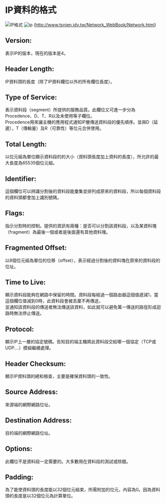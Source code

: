 # IP資料的格式 
![IP格式](https://user-images.githubusercontent.com/90738468/138281109-6da4e304-8bee-4181-bb87-d8dc1cc575f2.PNG)
![ip ](https://user-images.githubusercontent.com/90738468/138283100-50c87e86-18a5-4d2b-9864-9325c71aa4c6.PNG)
(http://www.tsnien.idv.tw/Network_WebBook/Network.html)

## Version:  
表示IP的版本，現在的版本是4。  
## Header Length:  
IP資料頭的長度（除了IP資料欄位以外的所有欄位長度）。  
## Type of Service:  
表示資料段（segment）所提供的服務品質。此欄位又可進一步分為Procedence、D、T、R以及未使用等子欄位。  
Procedence用來讓主機的應用程式通知IP層傳送資料段的優先順序。並與D（延遲），T（傳輸量）及R（可靠性）等位元合併使用。  
## Total Length:  
以位元組為單位顯示資料段的的大小（資料頭長度加上資料的長度），所允許的最大長度為65535個位元組。  
## Identifier:  
這個欄位可以辨識分割後的資料段能彙集並排列成原來的資料段，所以每個資料段的資料頭都會加上識別號碼。  
## Flags:  
指示分割時的控制。提供的資訊有兩種：是否可以分割該資料段，以及某資料塊（fragment）為最後一個或者是後面還有其他資料塊。  
## Fragmented Offset:  
以8個位元組為單位的位移（offset），表示經過分割後的資料塊在原來的資料段的位址。  
## Time to Live:  
顯示資料段能夠在網路中保留的時間。資料段每經過一個路由器這個值遞減1，當這個欄位值減到0時，此資料段會被丟棄不再傳送，  
並通知該資料段的傳送者無法傳送該資料，如此就可以避免萬一傳送的路徑形成迴路時無法停止傳送。  
## Protocol:  
顯示IP上一層的協定號碼。告知目的端主機將此資料段交給哪一個協定（TCP或UDP….）模組繼續處理。   
## Header Checksum:   
顯示IP資料頭的總和檢查，主要是確保資料頭的一致性。   
## Source Address:  
來源端的網際網路位址。  
## Destination Address:  
目的端的網際網路位址。  
## Options:  
此欄位不是資料段一定需要的。大多數用在資料段的測試或除錯。  
## Padding:   
為了能使資料頭的長度能以32個位元結束，所需附加的位元，內容為0。因為資料頭的長度是以32個位元為計算單位。   

